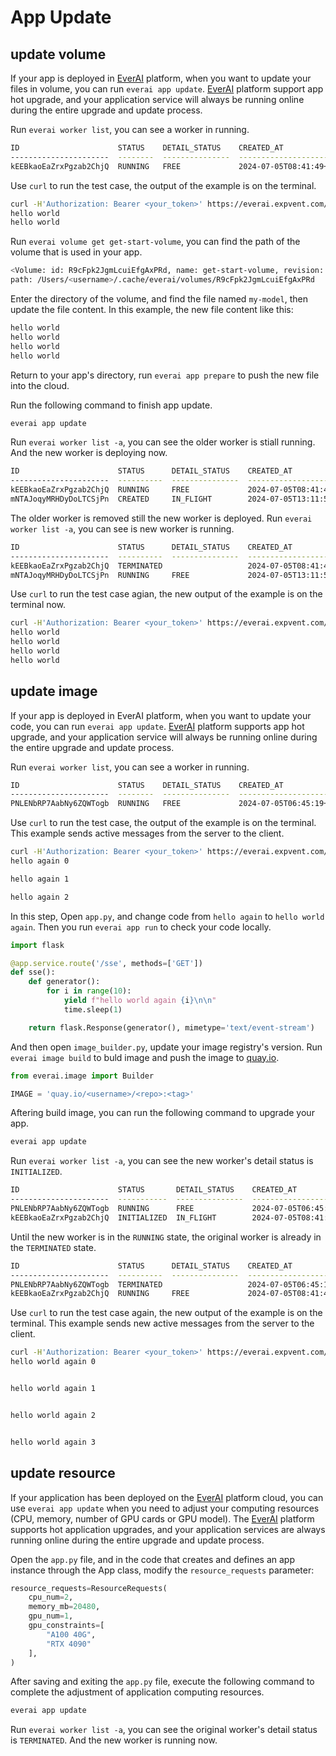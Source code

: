 # App Update
## update volume
If your app is deployed in [EverAI](https://everai.expvent.com) platform, when you want to update your files in volume, you can run `everai app update`. [EverAI](https://everai.expvent.com) platform support app hot upgrade,  and your application service will always be running online during the entire upgrade and update process.  

Run `everai worker list`, you can see a worker in running.  

```bash
ID                      STATUS    DETAIL_STATUS    CREATED_AT                DELETED_AT
----------------------  --------  ---------------  ------------------------  ------------
kEEBkaoEaZrxPgzab2ChjQ  RUNNING   FREE             2024-07-05T08:41:49+0000
```
Use `curl` to run the test case, the output of the example is on the terminal.  

```bash
curl -H'Authorization: Bearer <your_token>' https://everai.expvent.com/api/routes/v1/<your namespace>/<your app name>/show-volume
hello world
hello world
```
Run `everai volume get get-start-volume`, you can find the path of the volume that is used in your app.  

```bash
<Volume: id: R9cFpk2JgmLcuiEfgAxPRd, name: get-start-volume, revision: 000001-08a, files: 1, size: 11 B>
path: /Users/<username>/.cache/everai/volumes/R9cFpk2JgmLcuiEfgAxPRd
```
Enter the directory of the volume,  and find the file named `my-model`, then update the file content. In this example, the new file content like this:   

```bash
hello world
hello world
hello world
hello world
```
Return to your app's directory, run `everai app prepare` to push the new file into the cloud.  

Run the following command to finish app update.  

```bash
everai app update
```
Run `everai worker list -a`, you can see the older worker is stiall running. And the new worker is deploying now.  

```bash
ID                      STATUS      DETAIL_STATUS    CREATED_AT                DELETED_AT
----------------------  ----------  ---------------  ------------------------  ------------------------
kEEBkaoEaZrxPgzab2ChjQ  RUNNING     FREE             2024-07-05T08:41:49+0000
mNTAJoqyMRHDyDoLTCSjPn  CREATED     IN_FLIGHT        2024-07-05T13:11:59+0000
```
The older worker is removed still the new worker is deployed. Run `everai worker list -a`, you can see is new worker is running.  

```bash
ID                      STATUS      DETAIL_STATUS    CREATED_AT                DELETED_AT
----------------------  ----------  ---------------  ------------------------  ------------------------
kEEBkaoEaZrxPgzab2ChjQ  TERMINATED                   2024-07-05T08:41:49+0000  2024-07-05T13:12:23+0000
mNTAJoqyMRHDyDoLTCSjPn  RUNNING     FREE             2024-07-05T13:11:59+0000
```
Use `curl` to run the test case agian, the new output of the example is on the terminal now.  

```bash
curl -H'Authorization: Bearer <your_token>' https://everai.expvent.com/api/routes/v1/<your namespace>/<your app name>/show-volume
hello world
hello world
hello world
hello world
```

## update image  
If your app is deployed in EverAI platform, when you want to update your code, you can run `everai app update`. [EverAI](https://everai.expvent.com) platform supports app hot upgrade,  and your application service will always be running online during the entire upgrade and update process.  

Run `everai worker list`, you can see a worker in running.  

```bash
ID                      STATUS    DETAIL_STATUS    CREATED_AT                DELETED_AT
----------------------  --------  ---------------  ------------------------  ------------
PNLENbRP7AabNy6ZQWTogb  RUNNING   FREE             2024-07-05T06:45:19+0000
```

Use `curl` to run the test case, the output of the example is on the terminal. This example sends active messages from the server to the client.  

```bash
curl -H'Authorization: Bearer <your_token>' https://everai.expvent.com/api/routes/v1/<your namespace>/<your app name>/sse
hello again 0

hello again 1

hello again 2
```
In this step, Open `app.py`, and change code from `hello again` to `hello world again`. Then you run `everai app run` to check your code locally.  

```python
import flask

@app.service.route('/sse', methods=['GET'])
def sse():
    def generator():
        for i in range(10):
            yield f"hello world again {i}\n\n"
            time.sleep(1)

    return flask.Response(generator(), mimetype='text/event-stream')
```

And then open `image_builder.py`, update your image registry's version. Run `everai image build` to buld image and push the image to [quay.io](https://quay.io/).   

```python
from everai.image import Builder

IMAGE = 'quay.io/<username>/<repo>:<tag>'
```
Aftering build image, you can run the following command to upgrade your app.  

```bash
everai app update
```

Run `everai worker list -a`, you can see the new worker's detail status is `INITIALIZED`. 

```bash
ID                      STATUS       DETAIL_STATUS    CREATED_AT                DELETED_AT
----------------------  -----------  ---------------  ------------------------  ------------
PNLENbRP7AabNy6ZQWTogb  RUNNING      FREE             2024-07-05T06:45:19+0000
kEEBkaoEaZrxPgzab2ChjQ  INITIALIZED  IN_FLIGHT        2024-07-05T08:41:49+0000
```

Until the new worker is in the `RUNNING` state, the original worker is already in the `TERMINATED` state.  

```bash
ID                      STATUS      DETAIL_STATUS    CREATED_AT                DELETED_AT
----------------------  ----------  ---------------  ------------------------  ------------------------
PNLENbRP7AabNy6ZQWTogb  TERMINATED                   2024-07-05T06:45:19+0000  2024-07-05T08:42:28+0000
kEEBkaoEaZrxPgzab2ChjQ  RUNNING     FREE             2024-07-05T08:41:49+0000
```

Use `curl` to run the test case again, the new output of the example is on the terminal. This example sends new active messages from the server to the client.  

```bash
curl -H'Authorization: Bearer <your_token>' https://everai.expvent.com/api/routes/v1/<your namespace>/<your app name>/sse
hello world again 0


hello world again 1


hello world again 2


hello world again 3
```

## update resource

If your application has been deployed on the [EverAI](https://everai.expvent.com) platform cloud, you can use `everai app update` when you need to adjust your computing resources (CPU, memory, number of GPU cards or GPU model). The [EverAI](https://everai.expvent.com) platform supports hot application upgrades, and your application services are always running online during the entire upgrade and update process.

Open the `app.py` file, and in the code that creates and defines an app instance through the App class, modify the `resource_requests` parameter:  

```python
resource_requests=ResourceRequests(
    cpu_num=2,
    memory_mb=20480,
    gpu_num=1,
    gpu_constraints=[
        "A100 40G",
        "RTX 4090"
    ],
)
```

After saving and exiting the `app.py` file, execute the following command to complete the adjustment of application computing resources.  

```bash
everai app update
```

Run `everai worker list -a`, you can see the original worker's detail status is `TERMINATED`. And the new worker is running now.  


